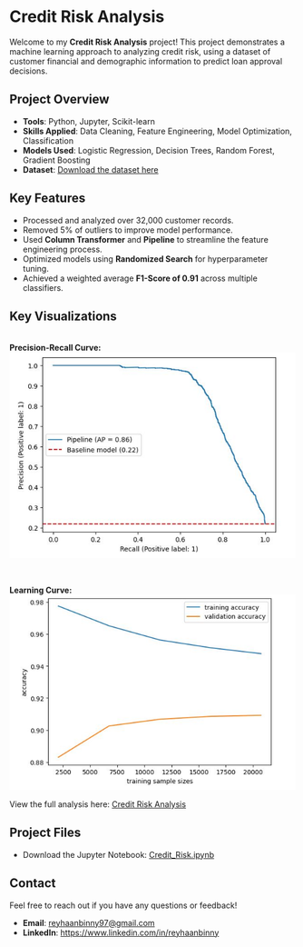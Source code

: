 # Credit Risk Analysis

Welcome to my **Credit Risk Analysis** project! This project demonstrates a machine learning approach to analyzing credit risk, using a dataset of customer financial and demographic information to predict loan approval decisions.

## Project Overview
- **Tools**: Python, Jupyter, Scikit-learn
- **Skills Applied**: Data Cleaning, Feature Engineering, Model Optimization, Classification
- **Models Used**: Logistic Regression, Decision Trees, Random Forest, Gradient Boosting
- **Dataset**: [Download the dataset here](./credit_risk_dataset.csv)

## Key Features
- Processed and analyzed over 32,000 customer records.
- Removed 5% of outliers to improve model performance.
- Used **Column Transformer** and **Pipeline** to streamline the feature engineering process.
- Optimized models using **Randomized Search** for hyperparameter tuning.
- Achieved a weighted average **F1-Score of 0.91** across multiple classifiers.

## Key Visualizations
<br>**Precision-Recall Curve:**<br>
![Precision-Recall Curve](./images/precision_recall_curve.JPG)

<br>

**Learning Curve:**<br>
![Learning Curve](./images/learning_curve.JPG)
<br>

View the full analysis here:  [Credit Risk Analysis](./Credit_Risk.html)

## Project Files
- Download the Jupyter Notebook: [Credit_Risk.ipynb](./Credit_Risk.ipynb)


## Contact
Feel free to reach out if you have any questions or feedback!
- **Email**: reyhaanbinny97@gmail.com
- **LinkedIn**: https://www.linkedin.com/in/reyhaanbinny


